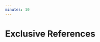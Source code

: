 ```yaml
---
minutes: 10
---
```


<!-- NOTES:
Distinguish 'let v: &mut T` from `let mut v: &T`. Very informal coverage of aliasing.
-->
# Exclusive References

